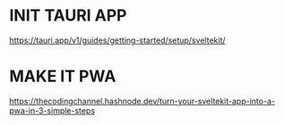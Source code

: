 # INIT TAURI APP
https://tauri.app/v1/guides/getting-started/setup/sveltekit/

# MAKE IT PWA
https://thecodingchannel.hashnode.dev/turn-your-sveltekit-app-into-a-pwa-in-3-simple-steps


